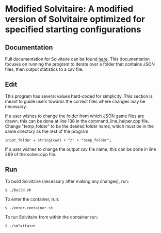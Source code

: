 # Modified Solvitaire: A modified version of Solvitaire optimized for specified starting configurations

## Documentation

Full documentation for Solvitaire can be found [here](https://github.com/joshstoneback/Modified-Solvitaire).
This documentation focuses on running the program to iterate over a folder that contains JSON files, then output statistics to a csv file.

## Edit 

This program has several values hard-coded for simplicity. This section is meant to guide users towards the correct files where changes may be necessary.

If a user wishes to change the folder from which JSON game files are drawn, this can be done at line 138 in the command_line_helper.cpp file.
Change "temp_folder" to be the desired folder name, which must be in the same directory as the rest of the program 

```
input_folder = string(cwd) + "/" + "temp_folder";
```

If a user wishes to change the output csv file name, this can be done in line 269 of the solver.cpp file.



## Run

To build Solvitaire (necessary after making any changes), run:

```
$ ./build.sh
```

To enter the container, run:

```
$ ./enter-container.sh
```


To run Solvitaire from within the container run:

```
$ ./solvitaire

```
